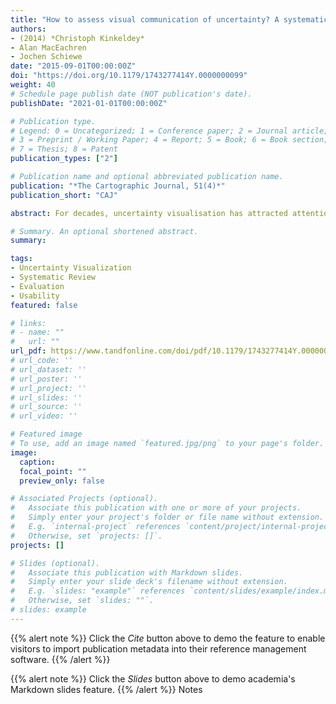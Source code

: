 ```yaml
---
title: "How to assess visual communication of uncertainty? A systematic review of geospatial uncertainty visualisation user studies"
authors:
- (2014) *Christoph Kinkeldey*
- Alan MacEachren
- Jochen Schiewe
date: "2015-09-01T00:00:00Z"
doi: "https://doi.org/10.1179/1743277414Y.0000000099"
weight: 40
# Schedule page publish date (NOT publication's date).
publishDate: "2021-01-01T00:00:00Z"

# Publication type.
# Legend: 0 = Uncategorized; 1 = Conference paper; 2 = Journal article;
# 3 = Preprint / Working Paper; 4 = Report; 5 = Book; 6 = Book section;
# 7 = Thesis; 8 = Patent
publication_types: ["2"]

# Publication name and optional abbreviated publication name.
publication: "*The Cartographic Journal, 51(4)*"
publication_short: "CAJ"

abstract: For decades, uncertainty visualisation has attracted attention in disciplines such as cartography and geographic visualisation, scientific visualisation and information visualisation. Most of this research deals with the development of new approaches to depict uncertainty visually; only a small part is concerned with empirical evaluation of such techniques. This systematic review aims to summarize past user studies and describe their characteristics and findings, focusing on the field of geographic visualisation and cartography and thus on displays containing geospatial uncertainty. From a discussion of the main findings, we derive lessons learned and recommendations for future evaluation in the field of uncertainty visualisation. We highlight the importance of user tasks for successful solutions and recommend moving towards task-centered typologies to support systematic evaluation in the field of uncertainty visualisation.

# Summary. An optional shortened abstract.
summary:

tags:
- Uncertainty Visualization
- Systematic Review
- Evaluation
- Usability
featured: false

# links:
# - name: ""
#   url: ""
url_pdf: https://www.tandfonline.com/doi/pdf/10.1179/1743277414Y.0000000099
# url_code: ''
# url_dataset: ''
# url_poster: ''
# url_project: ''
# url_slides: ''
# url_source: ''
# url_video: ''

# Featured image
# To use, add an image named `featured.jpg/png` to your page's folder.
image:
  caption:
  focal_point: ""
  preview_only: false

# Associated Projects (optional).
#   Associate this publication with one or more of your projects.
#   Simply enter your project's folder or file name without extension.
#   E.g. `internal-project` references `content/project/internal-project/index.md`.
#   Otherwise, set `projects: []`.
projects: []

# Slides (optional).
#   Associate this publication with Markdown slides.
#   Simply enter your slide deck's filename without extension.
#   E.g. `slides: "example"` references `content/slides/example/index.md`.
#   Otherwise, set `slides: ""`.
# slides: example
---
```


{{% alert note %}}
Click the *Cite* button above to demo the feature to enable visitors to import publication metadata into their reference management software.
{{% /alert %}}

{{% alert note %}}
Click the *Slides* button above to demo academia's Markdown slides feature.
{{% /alert %}}
Notes
